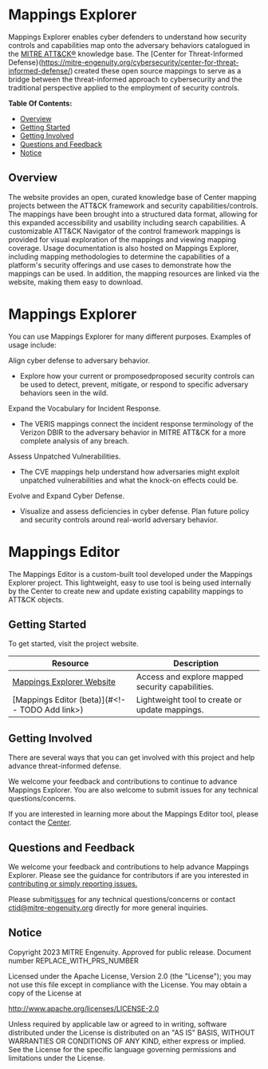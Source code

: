 # Mappings Explorer

Mappings Explorer enables cyber defenders to understand how security controls
and capabilities map onto the adversary behaviors catalogued in the [MITRE ATT&CK®](https://attack.mitre.org/)
knowledge base. The [Center for Threat-Informed Defense}(https://mitre-engenuity.org/cybersecurity/center-for-threat-informed-defense/) created these open source
mappings to serve as a bridge between the threat-informed approach to cybersecurity
and the traditional perspective applied to the employment of security controls.

**Table Of Contents:**

- [Overview](#overview)
- [Getting Started](#getting-started)
- [Getting Involved](#getting-involved)
- [Questions and Feedback](#questions-and-feedback)
- [Notice](#notice)

## Overview

The website provides an open, curated knowledge base of Center mapping projects between
the ATT&CK framework and security capabilities/controls. The mappings have been brought
into a structured data format, allowing for this expanded accessibility and usability
including search capabilities. A customizable ATT&CK Navigator of the control framework
mappings is provided for visual exploration of the mappings and viewing mapping coverage.
Usage documentation is also hosted on Mappings Explorer, including mapping methodologies
to determine the capabilities of a platform's security offerings and use cases to
demonstrate how the mappings can be used. In addition, the mapping resources are linked
via the website, making them easy to download.

# Mappings Explorer

You can use Mappings Explorer for many different purposes. Examples of usage include:

Align cyber defense to adversary behavior.

- Explore how your current or promposedproposed security controls can be used to detect,
  prevent, mitigate, or respond to specific adversary behaviors seen in the wild.

Expand the Vocabulary for Incident Response.

- The VERIS mappings connect the incident response terminology of the Verizon DBIR to
  the adversary behavior in MITRE ATT&CK for a more complete analysis of any breach.

Assess Unpatched Vulnerabilities.

- The CVE mappings help understand how adversaries might exploit unpatched vulnerabilities
  and what the knock-on effects could be.

Evolve and Expand Cyber Defense.

- Visualize and assess deficiencies in cyber defense. Plan future policy and security
  controls around real-world adversary behavior.

# Mappings Editor

The Mappings Editor is a custom-built tool developed under the Mappings Explorer project.
This lightweight, easy to use tool is being used internally by the Center to create new
and update existing capability mappings to ATT&CK objects.

## Getting Started

To get started, visit the project website.

| Resource                       | Description                                      |
| ------------------------------ | ------------------------------------------------ |
| [Mappings Explorer Website](<!-- TODO Add link>) | Access and explore mapped security capabilities. |
| [Mappings Editor (beta)](#<!-- TODO Add link>)    | Lightweight tool to create or update mappings.   |

## Getting Involved

There are several ways that you can get involved with this project and help
advance threat-informed defense.

We welcome your feedback and contributions to continue to advance Mappings Explorer.
You are also welcome to submit issues for any technical questions/concerns.

If you are interested in learning more about the Mappings Editor tool, please contact
the [Center](mailto:ctid@mitre-engenuity.org?subject=subject=Question%20about%20mappings-explorer).

## Questions and Feedback

We welcome your feedback and contributions to help advance Mappings Explorer.
Please see the guidance for contributors if are you interested in
[contributing or simply reporting issues.](/CONTRIBUTING.md)

Please submit[issues](https://github.com/center-for-threat-informed-defense/mappings-explorer/issues) for
any technical questions/concerns or contact
[ctid@mitre-engenuity.org](mailto:ctid@mitre-engenuity.org?subject=subject=Question%20about%20mappings-explorer)
directly for more general inquiries.

## Notice

<!-- TODO Add PRS prior to publication. -->

Copyright 2023 MITRE Engenuity. Approved for public release. Document number REPLACE_WITH_PRS_NUMBER

Licensed under the Apache License, Version 2.0 (the "License"); you may not use this
file except in compliance with the License. You may obtain a copy of the License at

http://www.apache.org/licenses/LICENSE-2.0

Unless required by applicable law or agreed to in writing, software distributed under
the License is distributed on an "AS IS" BASIS, WITHOUT WARRANTIES OR CONDITIONS OF ANY
KIND, either express or implied. See the License for the specific language governing
permissions and limitations under the License.
